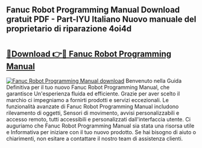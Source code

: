 ## Fanuc Robot Programming Manual Download gratuit PDF - Part-IYU Italiano Nuovo manuale del proprietario di riparazione 4oi4d

# <h2><a href="http://dfgcgju.blite.top/?on=Fanuc+Robot+Programming+Manual">🔗Download 👉🔴 Fanuc Robot Programming Manual</a></h2>

[![Fanuc Robot Programming Manual download](https://i.imgur.com/lujVjoI.png)](http://dfgcgju.blite.top/?on=Fanuc+Robot+Programming+Manual)
Benvenuto nella Guida Definitiva per il tuo nuovo Fanuc Robot Programming Manual, che garantisce Un'esperienza fluida ed efficiente. Grazie per aver scelto il marchio ci impegniamo a fornirti prodotti e servizi eccezionali. Le funzionalità avanzate di Fanuc Robot Programming Manual includono rilevamento di oggetti, Sensori di movimento, avvisi personalizzabili e accesso remoto, tutti accessibili e personalizzati dall'interfaccia utente. Ci auguriamo che Fanuc Robot Programming Manual sia stata una risorsa utile e Informativa per iniziare con il tuo nuovo prodotto. Se hai bisogno di aiuto o chiarimenti, non esitare a contattare il nostro team di assistenza clienti.

